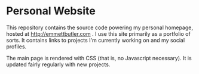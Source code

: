 Personal Website
================

This repository contains the source code powering my personal homepage, hosted at http://emmettbutler.com . I use this site primarily as a portfolio of sorts. It contains links to projects I'm currently working on and my social profiles.

The main page is rendered with CSS (that is, no Javascript necessary). It is updated fairly regularly with new projects.

